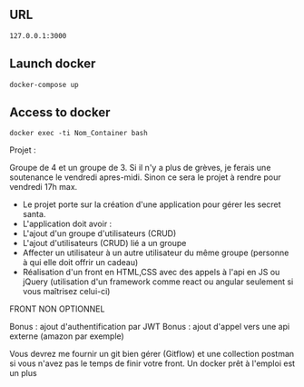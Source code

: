 ## URL
```
127.0.0.1:3000
```

## Launch docker
```
docker-compose up
```

## Access to docker
```
docker exec -ti Nom_Container bash
```


Projet :

Groupe de 4 et un groupe de 3.
Si il n'y a plus de grèves, je ferais une soutenance le vendredi apres-midi. Sinon ce sera le projet à rendre pour vendredi 17h max.
- Le projet porte sur la création d'une application pour gérer les secret santa.
- L'application doit avoir :
- L'ajout d'un groupe d'utilisateurs (CRUD)
- L'ajout d'utilisateurs (CRUD) lié a un groupe
- Affecter un utilisateur à un autre utilisateur du même groupe (personne à qui elle doit offrir un cadeau)
- Réalisation d'un front en HTML,CSS avec des appels à l'api en JS ou jQuery (utilisation d'un framework comme react ou angular seulement si vous maîtrisez celui-ci) 

FRONT NON OPTIONNEL

Bonus : ajout d'authentification par JWT
Bonus : ajout d'appel vers une api externe (amazon par exemple)

Vous devrez me fournir un git bien gérer (Gitflow) et une collection postman si vous n'avez pas le temps de finir votre front. Un docker prêt à l'emploi est un plus
